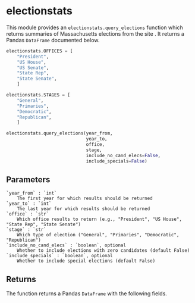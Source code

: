 # electionstats

This module provides an `electionstats.query_elections` function which
returns summaries of Massachusetts elections from the site
[](https://electionstats.state.ma.us). It returns a Pandas `DataFrame`
documented below.

```python
electionstats.OFFICES = [
    "President",
    "US House",
    "US Senate",
    "State Rep",
    "State Senate",
    ]

electionstats.STAGES = [
    "General",
    "Primaries",
    "Democratic",
    "Republican",
    ]

electionstats.query_elections(year_from,
                              year_to,
                              office,
                              stage,
                              include_no_cand_elecs=False,
                              include_specials=False)
```

## Parameters

    `year_from` : `int`
        The first year for which results should be returned
    `year_to` : `int`
        The last year for which results should be returned
    `office` : `str`
        Which office results to return (e.g., "President", "US House", "State Rep", "State Senate")
    `stage` : `str`
        Which type of election ("General", "Primaries", "Democratic", "Republican")
    `include_no_cand_elecs` : `boolean`, optional
        Whether to include elections with zero candidates (default False)
    `include_specials` : `boolean`, optional
        Whether to include special elections (default False)

## Returns

The function returns a Pandas `DataFrame` with the following fields.




